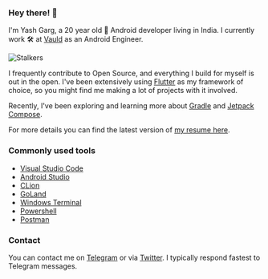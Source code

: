 ### Hey there! 👋

I'm Yash Garg, a 20 year old 📱 Android developer living in India. I currently work 🛠️ at [Vauld](https://vauld.com) as an Android Engineer.

![Stalkers](https://komarev.com/ghpvc/?username=Yash-Garg&color=blueviolet)

I frequently contribute to Open Source, and everything I build for myself is out in the open. I've been extensively using [Flutter](https://flutter.dev) as my framework of choice, so you might find me making a lot of projects with it involved.

Recently, I've been exploring and learning more about [Gradle](https://gradle.org/) and [Jetpack Compose](https://developer.android.com/jetpack/compose).

For more details you can find the latest version of [my resume here](https://yashgarg.dev/resume.pdf).

### Commonly used tools

- [Visual Studio Code](https://code.visualstudio.com/)
- [Android Studio](https://developer.android.com/studio)
- [CLion](https://www.jetbrains.com/clion/)
- [GoLand](https://www.jetbrains.com/go/)
- [Windows Terminal](https://github.com/microsoft/terminal)
- [Powershell](https://github.com/PowerShell/PowerShell)
- [Postman](https://www.postman.com/)

### Contact

You can contact me on [Telegram](https://telegram.me/smart_geek/) or via [Twitter](https://twitter.com/yashgarg1803). I typically respond fastest to Telegram messages.
